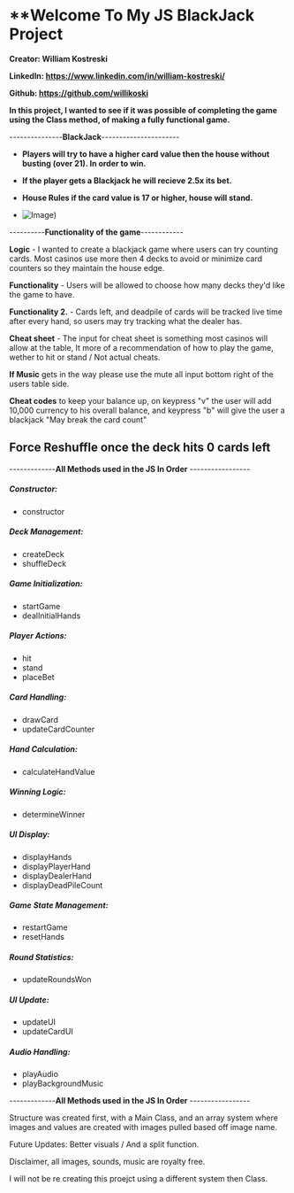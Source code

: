 # **Welcome To My JS BlackJack Project

**Creator: William Kostreski**

**LinkedIn: https://www.linkedin.com/in/william-kostreski/**

**Github: https://github.com/willikoski**

**In this project, I wanted to see if it was possible of completing the game using the Class method, of making a fully functional game.**


---------------**BlackJack**----------------------
- **Players will try to have a higher card value then the house without busting (over 21). In order to win.**

- **If the player gets a Blackjack he will recieve 2.5x its bet.**

- **House Rules if the card value is 17 or higher, house will stand.**

- ![Image]([/assets/images/readme.jpg))

----------**Functionality of the game**------------

**Logic** - I wanted to create a blackjack game where users can try counting cards. Most casinos use more then 4 decks to avoid or minimize card counters so they maintain the house edge.     


**Functionality** - Users will be allowed to choose how many decks they'd like the game to have.                                                                                               

**Functionality 2.** - Cards left, and deadpile of cards will be tracked live time after every hand, so users may try tracking what the dealer has.                                            

**Cheat sheet** - The input for cheat sheet is something most casinos will allow at the table, It more of a recommendation of how to play the game, wether to hit or stand / Not actual cheats.

**If Music** gets in the way please use the mute all input bottom right of the users table side.                                                                                               

**Cheat codes** to keep your balance up, on keypress "v" the user will add 10,000 currency to his overall balance, and keypress "b" will give the user a blackjack "May break the card count"  

Force Reshuffle once the deck hits 0 cards left                                                                                                                                            
--------------------------------

-------------**All Methods used in the JS In Order** -----------------

##### **Constructor:**
- constructor
##### **Deck Management:**
- createDeck
- shuffleDeck
##### **Game Initialization:**
- startGame
- dealInitialHands
##### **Player Actions:**
- hit
- stand
- placeBet 
##### **Card Handling:**
- drawCard
- updateCardCounter
##### **Hand Calculation:**
- calculateHandValue
##### **Winning Logic:**
- determineWinner
##### **UI Display:**
- displayHands
- displayPlayerHand
- displayDealerHand
- displayDeadPileCount
##### **Game State Management:**
- restartGame
- resetHands
##### **Round Statistics:**
- updateRoundsWon
##### **UI Update:**
- updateUI
- updateCardUI
##### **Audio Handling:**
- playAudio
- playBackgroundMusic

-------------**All Methods used in the JS In Order** -----------------

Structure was created first, with a Main Class, and an array system where images and values are created with images pulled based off image name.

Future Updates: Better visuals / And a split function. 

Disclaimer, all images, sounds, music are royalty free.

I will not be re creating this proejct using a different system then Class.
